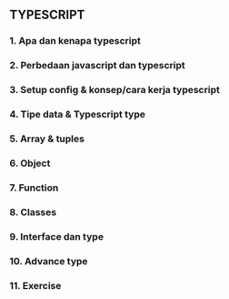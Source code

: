 ## TYPESCRIPT

### 1. Apa dan kenapa typescript

### 2. Perbedaan javascript dan typescript

### 3. Setup config & konsep/cara kerja typescript

### 4. Tipe data & Typescript type

### 5. Array & tuples

### 6. Object

### 7. Function

### 8. Classes

### 9. Interface dan type

### 10. Advance type

### 11. Exercise
